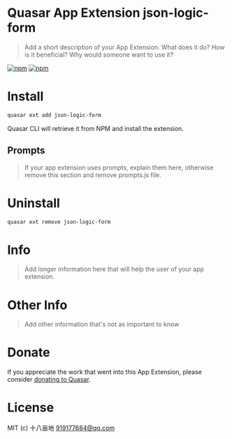 # Quasar App Extension json-logic-form

> Add a short description of your App Extension. What does it do? How is it beneficial? Why would someone want to use it?

[![npm](https://img.shields.io/npm/v/quasar-app-extension-json-logic-form.svg?label=quasar-app-extension-json-logic-form)](https://www.npmjs.com/package/quasar-app-extension-json-logic-form)
[![npm](https://img.shields.io/npm/dt/quasar-app-extension-json-logic-form.svg)](https://www.npmjs.com/package/quasar-app-extension-json-logic-form)

# Install
```bash
quasar ext add json-logic-form
```
Quasar CLI will retrieve it from NPM and install the extension.

## Prompts

> If your app extension uses prompts, explain them here, otherwise remove this section and remove prompts.js file.

# Uninstall
```bash
quasar ext remove json-logic-form
```

# Info
> Add longer information here that will help the user of your app extension.

# Other Info
> Add other information that's not as important to know

# Donate
If you appreciate the work that went into this App Extension, please consider [donating to Quasar](https://donate.quasar.dev).

# License
MIT (c) 十八亩地 <919177684@qq.com>
